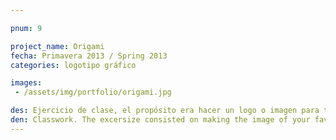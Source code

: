 ```yaml
---

pnum: 9

project_name: Origami
fecha: Primavera 2013 / Spring 2013
categories: logotipo gráfico

images:
 - /assets/img/portfolio/origami.jpg

des: Ejercicio de clase, el propósito era hacer un logo o imagen para tu canción favorita. En este caso fue la canción Origami de Capital Cities.
den: Classwork. The excersize consisted on making the image of your favorite song, mine is Origami by Capital Cities.
---
```

